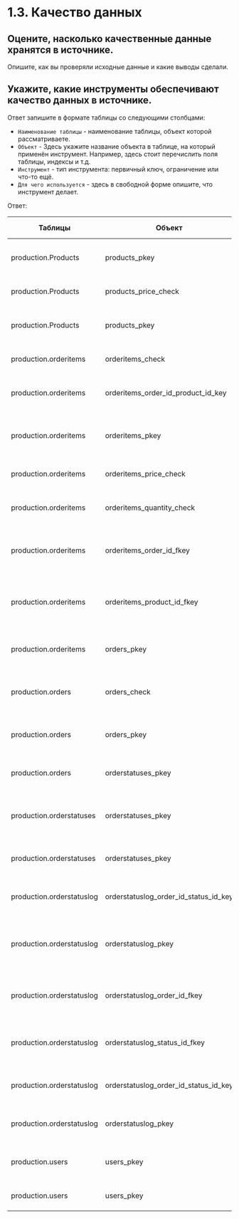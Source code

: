 # 1.3. Качество данных

## Оцените, насколько качественные данные хранятся в источнике.
Опишите, как вы проверяли исходные данные и какие выводы сделали.

## Укажите, какие инструменты обеспечивают качество данных в источнике.
Ответ запишите в формате таблицы со следующими столбцами:
- `Наименование таблицы` - наименование таблицы, объект которой рассматриваете.
- `Объект` - Здесь укажите название объекта в таблице, на который применён инструмент. Например, здесь стоит перечислить поля таблицы, индексы и т.д.
- `Инструмент` - тип инструмента: первичный ключ, ограничение или что-то ещё.
- `Для чего используется` - здесь в свободной форме опишите, что инструмент делает.

Ответ:

| Таблицы                    | Объект                               | Инструмент        | Для чего используется |
| -------------------        | ---------------------------          | ---------------   | --------------------- |
| production.Products        | products_pkey                        | Первичный ключ    | Обеспечивает уникальность записей о пользователях |
| production.Products        | products_price_check                 | Диапазон значений | Проверяет что бы цена была >=0    |
| production.Products        | products_pkey                        | Индекс            | Ускорение поиска по таблице Product|
| production.orderitems      | orderitems_check                     | Диапазон значений | Проверяет что скидка >=0 и меньше цены  |
| production.orderitems      | orderitems_order_id_product_id_key   | Уникальный ключ   | Проверяет уникальность пары order_id и product_id |
| production.orderitems      | orderitems_pkey                      | Первичный ключ    | Обеспечивает уникальность записей о позициях заказов
| production.orderitems      | orderitems_price_check               | Диапазон значений | Проверяет что бы цена была >=0 |
| production.orderitems      | orderitems_quantity_check            | Диапазон значений | Проверяет что бы количество было >0 |
| production.orderitems      | orderitems_order_id_fkey             | Внешний ключ      | Проверяет что бы значение order_id было в таблице Orders |
| production.orderitems      | orderitems_product_id_fkey           | Внешний ключ      | Проверяет что бы значение product_id было в таблице Products |
| production.orderitems      | orders_pkey                          | Инедекс           | Ускорение поиска по таблице orderitems      |
| production.orders          | orders_check                         | Диапазон значений | Проверяет что расходы равны сумме платежа и бонус |
| production.orders          | orders_pkey                          | Первичный ключ    | Обеспечивает уникальность записей о заказах |
| production.orders          | orderstatuses_pkey                   | Индекс            | Ускорение поиска по таблице orders|
| production.orderstatuses   | orderstatuses_pkey                   | Первичный ключ    | Обеспечивает уникальность записей о статусах заказов |
| production.orderstatuses   | orderstatuses_pkey                   | Инедекс           | Ускорение поиска по таблице orderstatuses      |
| production.orderstatuslog  | orderstatuslog_order_id_status_id_key| Уникальный ключ   | Проверяет уникальность пары order_id и status_id |
| production.orderstatuslog  | orderstatuslog_pkey                  | Первичный ключ    | Обеспечивает уникальность записей в журнале статусов заказов |
| production.orderstatuslog  | orderstatuslog_order_id_fkey         | Внешний ключ      | Проверяет что бы значение order_id было в таблице Orders |
| production.orderstatuslog  | orderstatuslog_status_id_fkey        | Внешний ключ      | Проверяет что бы значение status_id было в таблице OrderStatuses |
| production.orderstatuslog  | orderstatuslog_order_id_status_id_key| Индекс            | Ускорение поиска по таблице orderstatuslog |    
| production.orderstatuslog  | orderstatuslog_pkey                  | Индекс            | Ускорение поиска по таблице orderstatuslog |    
| production.users           | users_pkey                           | Первичный ключ    | Обеспечивает уникальность записей о пользователях 
| production.users           | users_pkey                           | Инедекс           | Ускорение поиска по таблице users | 

